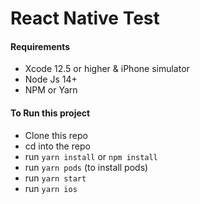 # React Native Test



#### Requirements

- Xcode 12.5 or higher & iPhone simulator
- Node Js 14+
- NPM or Yarn 


#### To Run this project

- Clone this repo
- cd into the repo
- run `yarn install` or `npm install`
- run `yarn pods` (to install pods)
- run `yarn start`
- run `yarn ios`
